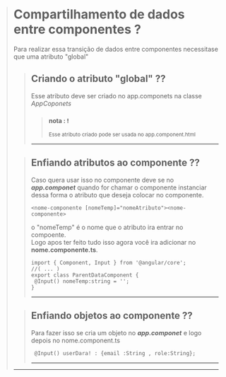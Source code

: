 >#  Compartilhamento de dados entre componentes ?
>Para realizar essa transição de dados entre componentes necessitase que uma atributo "global"
>>## Criando o atributo "global" ??
>>Esse atributo deve ser criado no app.componets na classe _AppCoponets_
>>> ### <sub>nota : !</sub>
>>> <sub>Esse atributo criado pode ser usada no app.component.html <sub>
>>---
>
>>## Enfiando atributos ao componente ??
>>Caso quera usar isso no componente deve se no _**app.componet**_ quando for chamar o componente instanciar dessa forma o atributo que deseja colocar no componente.
>>~~~angular
>><nome-componente [nomeTemp]="nomeAtributo"><nome-componente>
>>~~~
>>o "nomeTemp" é o nome que o atributo ira entrar no compoente.
>><br>Logo apos ter feito tudo isso agora você ira adicionar no **nome.componente.ts**.
>>~~~angular
>>import { Component, Input } from '@angular/core';
>>//( ... )
>>export class ParentDataComponent {
>>  @Input() nomeTemp:string = '';
>>}
>>~~~
>>---
>
>>## Enfiando objetos ao componente ??
>> Para fazer isso se cria um objeto no _**app.componet**_ e logo depois no nome.component.ts
>>~~~angular
>>  @Input() userDara! : {email :String , role:String};
>>~~~
>>---
>---
